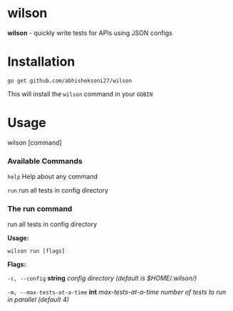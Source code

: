 # wilson
**wilson** - quickly write tests for APIs using JSON configs

# Installation

```
go get github.com/abhisheksoni27/wilson
```

This will install the `wilson` command in your `GOBIN`

# Usage
  wilson [command]

### Available Commands
  `help`        Help about any command
  
  
  `run`         run all tests in config directory

### The run command
run all tests in config directory

**Usage:**

```
wilson run [flags]
```

**Flags:**

  `-c, --config` **string**               _config directory (default is $HOME/.wilson/)_
  
  
  `-m, --max-tests-at-a-time` **int**   _max-tests-at-a-time number of tests to run in parallel (default 4)_
